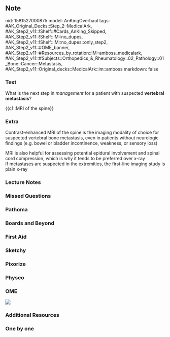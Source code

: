 ## Note
nid: 1581527000875
model: AnKingOverhaul
tags: #AK_Original_Decks::Step_2::MedicalArk, #AK_Step2_v11::!Shelf::#Cards_AnKing_Skipped, #AK_Step2_v11::!Shelf::IM::no_dupes, #AK_Step2_v11::!Shelf::IM::no_dupes::only_step2, #AK_Step2_v11::#OME_banner, #AK_Step2_v11::#Resources_by_rotation::IM::amboss_medicalark, #AK_Step2_v11::#Subjects::Orthopedics_&_Rheumatology::02_Pathology::01_Bone::Cancer::Metastasis, #AK_Step2_v11::Original_decks::MedicalArk::im::amboss
markdown: false

### Text
What is the next step in <i>management</i> for a patient with
suspected <b>vertebral metastasis</b>?
<div>
  {{c1::MRI of the spine}}
</div>

### Extra
Contrast-enhanced MRI of the spine is the imaging modality of
choice for suspected vertebral bone metastasis, even in patients
without neurologic findings (e.g. bowel or bladder incontinence,
weakness, or sensory loss)
<div>
  MRI is also helpful for assessing potential epidural involvement
  and spinal cord compression, which is why it tends to be
  preferred over x-ray
</div>
<div>
  If metastases are suspected in the extremities, the first-line
  imaging study is plain x-ray
</div>

### Lecture Notes


### Missed Questions


### Pathoma


### Boards and Beyond


### First Aid


### Sketchy


### Pixorize


### Physeo


### OME
<div class="ome-widget">
  <a href="https://onlinemeded.org?ref=anki"><img src=
  "_OME_AnkiFlashcards_General_7.png"></a>
</div>

### Additional Resources


### One by one


